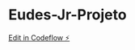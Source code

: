 # Eudes-Jr-Projeto

[Edit in Codeflow ⚡️](https://stackblitz.com/~/github.com/ryck-developer/Eudes-Jr-Projeto)